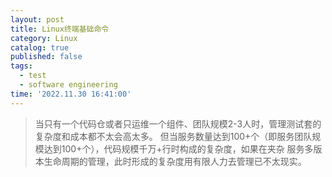 ```yaml
---
layout: post
title: Linux终端基础命令
category: Linux
catalog: true
published: false
tags:
  - test
  - software engineering
time: '2022.11.30 16:41:00'
---
```

> 当只有一个代码仓或者只运维一个组件、团队规模2-3人时，管理测试套的复杂度和成本都不太会高太多。
> 但当服务数量达到100+个（即服务团队规模达到100+个），代码规模千万+行时构成的复杂度，如果在夹杂
> 服务多版本生命周期的管理，此时形成的复杂度用有限人力去管理已不太现实。
